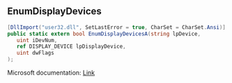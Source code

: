 ## EnumDisplayDevices

```csharp
[DllImport("user32.dll", SetLastError = true, CharSet = CharSet.Ansi)]
public static extern bool EnumDisplayDevicesA(string lpDevice,
   uint iDevNum,
   ref DISPLAY_DEVICE lpDisplayDevice,
   uint dwFlags
);
```

Microsoft documentation: [Link](https://docs.microsoft.com/en-us/windows/win32/api/winuser/nf-winuser-enumdisplaydevicesa)
